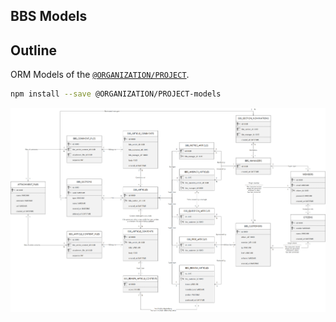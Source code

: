 ## BBS Models
## Outline
ORM Models of the [`@ORGANIZATION/PROJECT`](https://github.com/kiminsun/nodetest).

```bash
npm install --save @ORGANIZATION/PROJECT-models
```

![ERD](https://github.com/kiminsun/nodetest/raw/master/designs/erd.png)